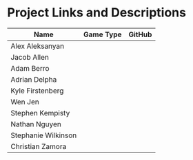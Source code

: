 # Project Links and Descriptions

| Name                |     Game Type     |                  GitHub                  |
| ------------------- | :---------------: | :--------------------------------------: |
| Alex Aleksanyan     |                   |  |
| Jacob Allen         |                   |  |
| Adam Berro          |                   |  |
| Adrian Delpha       |                   |  |
| Kyle Firstenberg    |                   |  |
| Wen Jen             |                   |  |
| Stephen Kempisty    |                   |  |
| Nathan Nguyen       |                   |  |
| Stephanie Wilkinson |                   |  |
| Christian Zamora    |                   |  |
